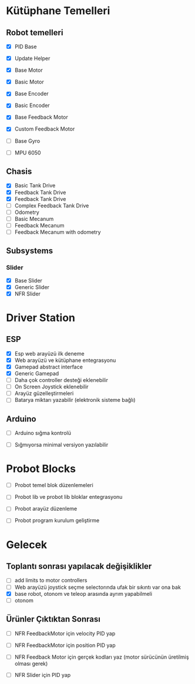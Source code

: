 # Kütüphane Temelleri
## Robot temelleri
 - [x] PID Base
 - [x] Update Helper
 - [x] Base Motor
 - [x] Basic Motor
 - [x] Base Encoder
 - [x] Basic Encoder
 - [x] Base Feedback Motor
 - [x] Custom Feedback Motor
 - [ ] Base Gyro
 - [ ] MPU 6050


## Chasis
 - [x] Basic Tank Drive
 - [x] Feedback Tank Drive
 - [x] Feedback Tank Drive
 - [ ] Complex Feedback Tank Drive
 - [ ] Odometry
 - [ ] Basic Mecanum
 - [ ] Feedback Mecanum
 - [ ] Feedback Mecanum with odometry

## Subsystems
### Slider
 - [x] Base Slider
 - [x] Generic Slider
 - [x] NFR Slider

# Driver Station
## ESP
 - [x] Esp web arayüzü ilk deneme
 - [x] Web arayüzü ve kütüphane entegrasyonu
 - [x] Gamepad abstract interface
 - [x] Generic Gamepad
 - [ ] Daha çok controller desteği eklenebilir
 - [ ] On Screen Joystick eklenebilir
 - [ ] Arayüz güzelleştirmeleri
 - [ ] Batarya miktarı yazabilir (elektronik sisteme bağlı)

## Arduino
 - [ ] Arduino sığma kontrolü
 - [ ] Sığmıyorsa minimal versiyon yazılabilir


# Probot Blocks
 - [ ] Probot temel blok düzenlemeleri
 - [ ] Probot lib ve probot lib bloklar entegrasyonu
 - [ ] Probot arayüz düzenleme
 - [ ] Probot program kurulum geliştirme


# Gelecek
## Toplantı sonrası yapılacak değişiklikler
 - [ ] add limits to motor controllers
 - [ ] Web arayüzü joystick seçme selectorında ufak bir sıkıntı var ona bak
 - [x] base robot, otonom ve teleop arasında ayrım yapabilmeli
 - [ ] otonom

## Ürünler Çıktıktan Sonrası
 - [ ] NFR FeedbackMotor için velocity PID yap
 - [ ] NFR FeedbackMotor için position PID yap
 - [ ] NFR Feedback Motor için gerçek kodları yaz (motor sürücünün üretilmiş olması gerek)
 - [ ] NFR Slider için PID yap

